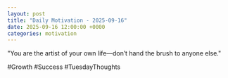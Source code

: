 ```yaml
---
layout: post
title: "Daily Motivation - 2025-09-16"
date: 2025-09-16 12:00:00 +0000
categories: motivation
---
```


"You are the artist of your own life—don’t hand the brush to anyone else."

#Growth #Success #TuesdayThoughts
